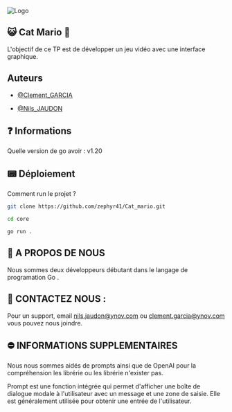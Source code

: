 ![Logo](https://imgs.search.brave.com/zPwkAcUL0JkUcvhZhwfk1YaHzshceACC7CsEcpds8Ks/rs:fit:860:0:0/g:ce/aHR0cHM6Ly9waXhl/bGFydG1ha2VyLWRh/dGEtNzg3NDYyOTEx/OTMubnljMy5kaWdp/dGFsb2NlYW5zcGFj/ZXMuY29tL2ltYWdl/L2QwZDRjMGEyOWNm/MTllYy5wbmc)


##  😺 Cat Mario 👾

L'objectif de ce TP est de développer un jeu vidéo avec une interface graphique.

## Auteurs

- [@Clement_GARCIA](https://github.com/M1ck3y-ru)

- [@Nils_JAUDON](https://github.com/zephyr41)
## ❓ Informations

Quelle version de go avoir : v1.20

## 📟 Déploiement

Comment run le projet ?

```bash
git clone https://github.com/zephyr41/Cat_mario.git
```
```bash
cd core
```
```bash
go run .
```

## 🚀 A PROPOS DE NOUS
Nous sommes deux développeurs débutant dans le langage de programation Go .

## 📌 CONTACTEZ NOUS :
Pour un support, email nils.jaudon@ynov.com ou clement.garcia@ynov.com vous pouvez nous joindre.

## ⛔️ INFORMATIONS SUPPLEMENTAIRES
Nous nous sommes aidés de prompts ainsi que de OpenAI pour la compréhension les librérie ou les librérie n'exister pas.

Prompt est une fonction intégrée qui permet d'afficher une boîte de dialogue modale à l'utilisateur avec un message et une zone de saisie. 
Elle est généralement utilisée pour obtenir une entrée de l'utilisateur.